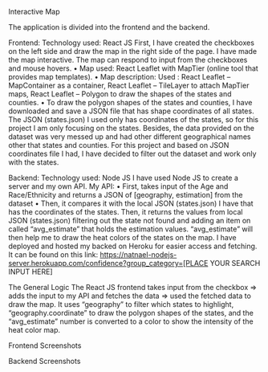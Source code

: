 Interactive Map

The application is divided into the frontend and the backend.

Frontend:
Technology used: React JS
First, I have created the checkboxes on the left side and draw the map in the right side of the page.
I have made the map interactive. The map can respond to input from the checkboxes and mouse hovers.
• Map used: React Leaflet with MapTier (online tool that provides map templates).
• Map description: Used : React Leaflet – MapContainer as a container, React Leaflet – TileLayer to attach MapTier maps, React Leaflet – Polygon to draw the shapes of the states and counties.
• To draw the polygon shapes of the states and counties, I have downloaded and save a JSON file that has shape coordinates of all states. The JSON (states.json) I used only has coordinates of the states, so for this project I am only focusing on the states. Besides, the data provided on the dataset was very messed up and had other different geographical names other that states and counties. For this project and based on JSON coordinates file I had, I have decided to filter out the dataset and work only with the states.

Backend:
Technology used: Node JS
I have used Node JS to create a server and my own API.
My API:
• First, takes input of the Age and Race/Ethnicity and returns a JSON of [geography, estimation] from the dataset
• Then, it compares it with the local JSON (states.json) I have that has the coordinates of the states. Then, it returns the values from local JSON (states.json) filtering out the state not found and adding an item on called “avg_estimate” that holds the estimation values. “avg_estimate” will then help me to draw the heat colors of the states on the map.
I have deployed and hosted my backed on Heroku for easier access and fetching.
It can be found on this link: https://natnael-nodejs-server.herokuapp.com/confidence?group_category=[PLACE YOUR SEARCH INPUT HERE]

The General Logic
The React JS frontend takes input from the checkbox => adds the input to my API and fetches the data => used the fetched data to draw the map. It uses “geography” to filter which states to highlight, “geography.coordinate” to draw the polygon shapes of the states, and the “avg_estimate” number is converted to a color to show the intensity of the heat color map.

Frontend Screenshots

Backend Screenshots
